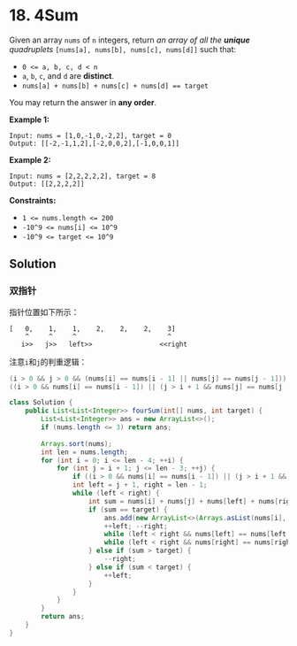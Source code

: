 # 18. 4Sum

Given an array `nums` of `n` integers, return *an array of all the **unique** quadruplets* `[nums[a], nums[b], nums[c], nums[d]]` such that:

* `0 <= a, b, c, d < n`
* `a`, `b`, `c`, and `d` are **distinct**.
* `nums[a] + nums[b] + nums[c] + nums[d] == target`

You may return the answer in **any order**.


**Example 1:**
```text
Input: nums = [1,0,-1,0,-2,2], target = 0
Output: [[-2,-1,1,2],[-2,0,0,2],[-1,0,0,1]]
```
**Example 2:**
```text
Input: nums = [2,2,2,2,2], target = 8
Output: [[2,2,2,2]]
```
**Constraints:**

* `1 <= nums.length <= 200`
* `-10^9 <= nums[i] <= 10^9`
* `-10^9 <= target <= 10^9`

## Solution

### 双指针

指针位置如下所示：

```text
[   0,    1,    1,    2,    2,    2,    3]
    ^     ^     ^                       ^
   i>>   j>>   left>>                 <<right
```

注意`i`和`j`的判重逻辑：

```java
(i > 0 && j > 0 && (nums[i] == nums[i - 1] || nums[j] == nums[j - 1]))			// x
((i > 0 && nums[i] == nums[i - 1]) || (j > i + 1 && nums[j] == nums[j - 1]))	// √ 分开判断
```

```java
class Solution {
    public List<List<Integer>> fourSum(int[] nums, int target) {
		List<List<Integer>> ans = new ArrayList<>();
        if (nums.length <= 3) return ans;
        
        Arrays.sort(nums);
        int len = nums.length;
        for (int i = 0; i <= len - 4; ++i) {
            for (int j = i + 1; j <= len - 3; ++j) {
                if ((i > 0 && nums[i] == nums[i - 1]) || (j > i + 1 && nums[j] == nums[j - 1])) continue;	//去重，i 和 j 要大于 0 否则越界
                int left = j + 1, right = len - 1;
                while (left < right) {
                    int sum = nums[i] + nums[j] + nums[left] + nums[right];
                    if (sum == target) {
                        ans.add(new ArrayList<>(Arrays.asList(nums[i], nums[j], nums[left], nums[right])));
                        ++left; --right;
                        while (left < right && nums[left] == nums[left - 1]) ++left;	// 去重
                        while (left < right && nums[right] == nums[right + 1]) --right;	// 去重
                    } else if (sum > target) {
                        --right;
                    } else if (sum < target) {
                        ++left;
                    }
                }
            }
        }
        return ans;
    }
}
```

